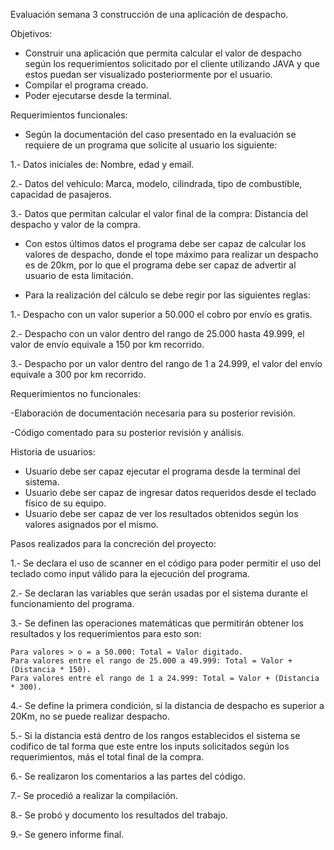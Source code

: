Evaluación semana 3 construcción de una aplicación de despacho.

Objetivos:

- Construir una aplicación que permita calcular el valor de despacho según los requerimientos solicitado por el cliente utilizando JAVA
  y que estos puedan ser visualizado posteriormente por el usuario.
- Compilar el programa creado.
- Poder ejecutarse desde la terminal.


Requerimientos funcionales:

- Según la documentación del caso presentado en la evaluación se requiere de un programa que solicite al usuario los siguiente:

1.- Datos iniciales de: Nombre, edad y email.

2.- Datos del vehículo: Marca, modelo, cilindrada, tipo de combustible, capacidad de pasajeros.

3.- Datos que permitan calcular el valor final de la compra: Distancia del despacho y valor de la compra.

- Con estos últimos datos el programa debe ser capaz de calcular los valores de despacho, donde el tope máximo para realizar un despacho es de 20km, por lo que el programa debe
  ser capaz de advertir al usuario de esta limitación.

- Para la realización del cálculo se debe regir por las siguientes reglas:

1.- Despacho con un valor superior a 50.000 el cobro por envío es gratis.

2.- Despacho con un valor dentro del rango de 25.000 hasta 49.999, el valor de envío equivale a 150 por km recorrido.

3.- Despacho por un valor dentro del rango de 1 a 24.999, el valor del envío equivale a 300 por km recorrido.

  
Requerimientos no funcionales:

-Elaboración de documentación necesaria para su posterior revisión.

-Código comentado para su posterior revisión y análisis.


Historia de usuarios:

- Usuario debe ser capaz ejecutar el programa desde la terminal del sistema.
- Usuario debe ser capaz de ingresar datos requeridos desde el teclado físico de su equipo.
- Usuario debe ser capaz de ver los resultados obtenidos según los valores asignados por el mismo.

Pasos realizados para la concreción del proyecto:

1.- Se declara el uso de scanner en el código para poder permitir el uso del teclado como input válido para la ejecución del programa.

2.- Se declaran las variables que serán usadas por el sistema durante el funcionamiento del programa.

3.- Se definen las operaciones matemáticas que permitirán obtener los resultados y los requerimientos para esto son:
    
    Para valores > o = a 50.000: Total = Valor digitado.
    Para valores entre el rango de 25.000 a 49.999: Total = Valor + (Distancia * 150).
    Para valores entre el rango de 1 a 24.999: Total = Valor + (Distancia * 300).


4.- Se define la primera condición, si la distancia de despacho es superior a 20Km, no se puede realizar despacho.

5.- Si la distancia está dentro de los rangos establecidos el sistema se codifico de tal forma que este entre los inputs solicitados
    según los requerimientos, más el total final de la compra.

6.- Se realizaron los comentarios a las partes del código.

7.- Se procedió a realizar la compilación.

8.- Se probó y documento los resultados del trabajo.

9.- Se genero informe final.

    


  
  

